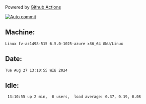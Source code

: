 Powered by [Github Actions](https://github.com/features/actions)

[![Auto commit](https://github.com/hiage/workstation/workflows/Auto%20commit/badge.svg)](https://github.com/hiage/workstation/actions?query=workflow%3A%22Auto+commit%22)

## Machine:
```
Linux fv-az1498-515 6.5.0-1025-azure x86_64 GNU/Linux
```
## Date:
```
Tue Aug 27 13:10:55 WIB 2024
```
## Idle:
```
 13:10:55 up 2 min,  0 users,  load average: 0.37, 0.19, 0.08
```
